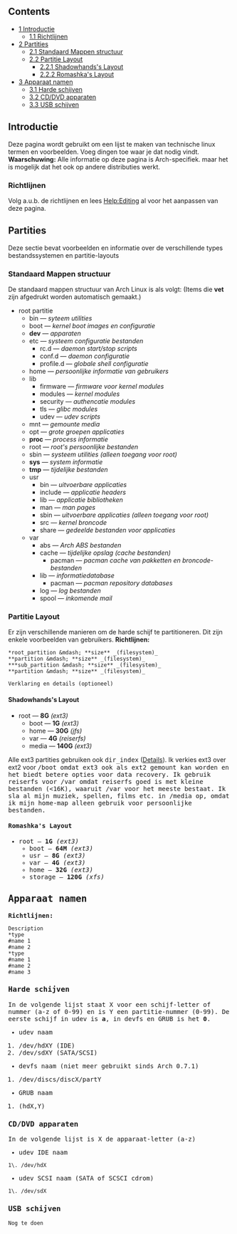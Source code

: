 ## Contents

*   [1 Introductie](#Introductie)
    *   [1.1 Richtlijnen](#Richtlijnen)
*   [2 Partities](#Partities)
    *   [2.1 Standaard Mappen structuur](#Standaard_Mappen_structuur)
    *   [2.2 Partitie Layout](#Partitie_Layout)
        *   [2.2.1 Shadowhands's Layout](#Shadowhands.27s_Layout)
        *   [2.2.2 Romashka's Layout](#Romashka.27s_Layout)
*   [3 Apparaat namen](#Apparaat_namen)
    *   [3.1 Harde schijven](#Harde_schijven)
    *   [3.2 CD/DVD apparaten](#CD.2FDVD_apparaten)
    *   [3.3 USB schijven](#USB_schijven)

## Introductie

Deze pagina wordt gebruikt om een lijst te maken van technische linux termen en voorbeelden. Voeg dingen toe waar je dat nodig vindt. **Waarschuwing:** Alle informatie op deze pagina is Arch-specifiek. maar het is mogelijk dat het ook op andere distributies werkt.

### Richtlijnen

Volg a.u.b. de richtlijnen en lees [Help:Editing](/index.php/Help:Editing "Help:Editing") al voor het aanpassen van deze pagina.

## Partities

Deze sectie bevat voorbeelden en informatie over de verschillende types bestandssystemen en partitie-layouts

### Standaard Mappen structuur

De standaard mappen structuur van Arch Linux is als volgt:
(Items die **vet** zijn afgedrukt worden automatisch gemaakt.)

*   root partitie
    *   bin — _syteem utilities_
    *   boot — _kernel boot images en configuratie_
    *   **dev** — _apparaten_
    *   etc — _systeem configuratie bestanden_
        *   rc.d — _daemon start/stop scripts_
        *   conf.d — _daemon configuratie_
        *   profile.d — _globale shell configuratie_
    *   home — _persoonlijke informatie van gebruikers_
    *   lib
        *   firmware — _firmware voor kernel modules_
        *   modules — _kernel modules_
        *   security — _authencatie modules_
        *   tls — _glibc modules_
        *   udev — _udev scripts_
    *   mnt — _gemounte media_
    *   opt — _grote groepen applicaties_
    *   **proc** — _process informatie_
    *   root — _root's persoonlijke bestanden_
    *   sbin — _systeem utilities (alleen toegang voor root)_
    *   **sys** — _system informatie_
    *   **tmp** — _tijdelijke bestanden_
    *   usr
        *   bin — _uitvoerbare applicaties_
        *   include — _applicatie headers_
        *   lib — _applicatie bibliotheken_
        *   man — _man pages_
        *   sbin — _uitvoerbare applicaties (alleen toegang voor root)_
        *   src — _kernel broncode_
        *   share — _gedeelde bestanden voor applicaties_
    *   var
        *   abs — _Arch ABS bestanden_
        *   cache — _tijdelijke opslag (cache bestanden)_
            *   pacman — _pacman cache van pakketten en broncode-bestanden_
        *   lib — _informatiedatabase_
            *   pacman — _pacman repository databases_
        *   log — _log bestanden_
        *   spool — _inkomende mail_

### Partitie Layout

Er zijn verschillende manieren om de harde schijf te partitioneren. Dit zijn enkele voorbeelden van gebruikers. **Richtlijnen:**

```
*root_partition &mdash; **size** _(filesystem)_
**partition &mdash; **size** _(filesystem)_
***sub_partition &mdash; **size** _(filesystem)_
**partition &mdash; **size** _(filesystem)_

Verklaring en details (optioneel)

```

#### Shadowhands's Layout

*   root — **8G** _(ext3)_
    *   boot — **1G** _(ext3)_
    *   home — **30G** _(jfs)_
    *   var — **4G** _(reiserfs)_
    *   media — **140G** _(ext3)_

Alle ext3 partities gebruiken ook <tt>dir_index</tt> ([Details](https://bbs.archlinux.org/viewtopic.php?p=124880#124880)). Ik verkies ext3 over ext2 voor <tt>/boot<tt> omdat ext3 ook als ext2 gemount kan worden en het biedt betere opties voor data recovery. Ik gebruik reiserfs voor <tt>/var</tt> omdat reiserfs goed is met kleine bestanden (<16K), waaruit <tt>/var</tt> voor het meeste bestaat. Ik sla al mijn muziek, spellen, films etc. in <tt>/media</tt> op, omdat ik mijn home-map alleen gebruik voor persoonlijke bestanden.

#### Romashka's Layout

*   root — **1G** _(ext3)_
    *   boot — **64M** _(ext3)_
    *   usr — **8G** _(ext3)_
    *   var — **4G** _(ext3)_
    *   home — **32G** _(ext3)_
    *   storage — **120G** _(xfs)_

## Apparaat namen

**Richtlijnen:**

```
Description
*type
#name 1
#name 2
*type
#name 1
#name 2
#name 3

```

### Harde schijven

In de volgende lijst staat X voor een schijf-letter of nummer (a-z of 0-99) en is Y een partitie-nummer (0-99). De eerste schijf in udev is **a**, in devfs en GRUB is het **0**.

*   udev naam

1.  /dev/hdXY (IDE)
2.  /dev/sdXY (SATA/SCSI)

*   devfs naam (niet meer gebruikt sinds Arch 0.7.1)

1.  /dev/discs/discX/partY

*   GRUB naam

1.  (hdX,Y)

### CD/DVD apparaten

In de volgende lijst is X de apparaat-letter (a-z)

*   udev IDE naam

```
1\. /dev/hdX

```

*   udev SCSI naam (SATA of SCSCI cdrom)

```
1\. /dev/sdX

```

### USB schijven

```
Nog te doen

```